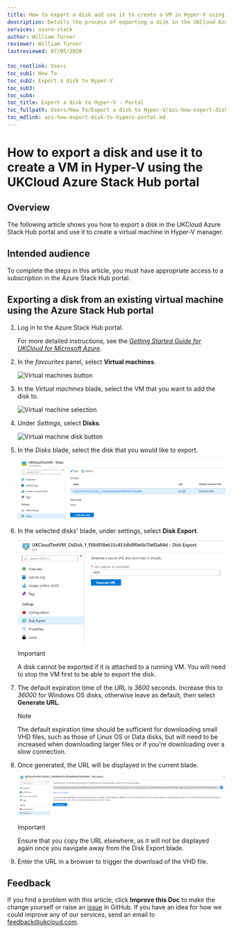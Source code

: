 ```yaml
---
title: How to export a disk and use it to create a VM in Hyper-V using the UKCloud Azure Stack Hub portal
description: Details the process of exporting a disk in the UKCloud Azure Stack Hub portal and then using it to create a virtual machine in Hyper-V manager
services: azure-stack
author: William Turner
reviewer: William Turner 
lastreviewed: 07/05/2020

toc_rootlink: Users
toc_sub1: How To
toc_sub2: Export a disk to Hyper-V
toc_sub3:
toc_sub4:
toc_title: Export a disk to Hyper-V - Portal
toc_fullpath: Users/How To/Export a disk to Hyper-V/azs-how-export-disk-to-hyperv-portal.md
toc_mdlink: azs-how-export-disk-to-hyperv-portal.md
---
```


# How to export a disk and use it to create a VM in Hyper-V using the UKCloud Azure Stack Hub portal

## Overview

The following article shows you how to export a disk in the UKCloud Azure Stack Hub portal and use it to create a virtual machine in Hyper-V manager.

## Intended audience

To complete the steps in this article, you must have appropriate access to a subscription in the Azure Stack Hub portal.

## Exporting a disk from an existing virtual machine using the Azure Stack Hub portal

1. Log in to the Azure Stack Hub portal.

    For more detailed instructions, see the [*Getting Started Guide for UKCloud for Microsoft Azure*](azs-gs.md).

2. In the *favourites* panel, select **Virtual machines**.

    ![Virtual machines button](images/azsp_vmsmenu.png)

3. In the *Virtual machines* blade, select the VM that you want to add the disk to.

    ![Virtual machine selection](images/azs-browser-button-vm-disks.png)

4. Under *Settings*, select **Disks**.

    ![Virtual machine disk button](images/azs-browser-button-vm-disks-setting.png)

5. In the *Disks* blade, select the disk that you would like to export.

    ![Disks blade - Select disk](images/azs-browser-vm-disks.png)

6. In the selected disks' blade, under settings, select **Disk Export**.

    ![Disks blade - Disk export](images/azs-browser-vm-disks-export.png)

    > [!IMPORTANT]
    > A disk cannot be exported if it is attached to a running VM. You will need to stop the VM first to be able to export the disk.

7. The default expiration time of the URL is *3600* seconds. Increase this to *36000* for Windows OS disks, otherwise leave as default, then select **Generate URL**.

    > [!NOTE]
    > The default expiration time should be sufficient for downloading small VHD files, such as those of Linux OS or Data disks, but will need to be increased when downloading larger files or if you're downloading over a slow connection.

8. Once generated, the URL will be displayed in the current blade.

    ![Disks blade - Disk export](images/azs-browser-vm-disks-export-url.png)

    > [!IMPORTANT]
    > Ensure that you copy the URL elsewhere, as it will not be displayed again once you navigate away from the Disk Export blade.

9. Enter the URL in a browser to trigger the download of the VHD file.

## Feedback

If you find a problem with this article, click **Improve this Doc** to make the change yourself or raise an [issue](https://github.com/UKCloud/documentation/issues) in GitHub. If you have an idea for how we could improve any of our services, send an email to <feedback@ukcloud.com>.
